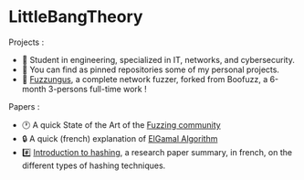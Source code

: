 # LittleBangTheory

Projects : 

- :man: Student in engineering, specialized in IT, networks, and cybersecurity.
- :file_folder: You can find as pinned repositories some of my personal projects.
- :hammer: [Fuzzungus](https://github.com/Projet-F/fuzzungus), a complete network fuzzer, forked from Boofuzz, a 6-month 3-persons full-time work !

Papers : 

- :clock1: A quick State of the Art of the [Fuzzing community](https://gist.github.com/LittleBangTheory/d846bbb365f07b074ac0f53a1866a2df) 
- :lock: A quick (french) explanation of [ElGamal Algorithm](https://gist.github.com/LittleBangTheory/12359b16e77197732feb48d2c632ade5)
- :hash: [Introduction to hashing]([https://gist.github.com/LittleBangTheory/32981bb8aefb84f632b7a60f9ee26fe6](https://github.com/LittleBangTheory/LittleBangTheory/blob/main/techniques_hachage.pdf)), a research paper summary, in french, on the different types of hashing techniques.
